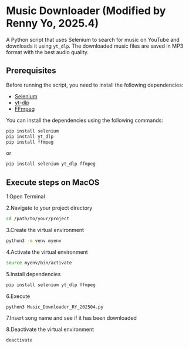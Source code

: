 # Music Downloader (Modified by Renny Yo, 2025.4)

A Python script that uses Selenium to search for music on YouTube and downloads it using `yt_dlp`.
The downloaded music files are saved in MP3 format with the best audio quality.

## Prerequisites

Before running the script, you need to install the following dependencies:

- [Selenium](https://pypi.org/project/selenium/)
- [yt-dlp](https://pypi.org/project/yt-dlp/)
- [FFmpeg](https://ffmpeg.org/)

You can install the dependencies using the following commands:

```bash
pip install selenium
pip install yt_dlp
pip install ffmpeg
```
or

```bash
pip install selenium yt_dlp ffmpeg
```

## Execute steps on MacOS
1.Open Terminal

2.Navigate to your project directory
```bash
cd /path/to/your/project
```
3.Create the virtual environment
```bash
python3 -m venv myenv
```
4.Activate the virtual environment
```bash
source myenv/bin/activate
```
5.Install dependencies
```bash
pip install selenium yt_dlp ffmpeg
```
6.Execute
```bash
python3 Music_Downloader_RY_202504.py
```
7.Insert song name and see if it has been downloaded

8.Deactivate the virtual environment
```bash
deactivate
```
